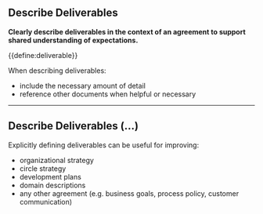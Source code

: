 ## Describe Deliverables

**Clearly describe deliverables in the context of an agreement to support shared understanding of expectations.**

{{define:deliverable}}

When describing deliverables:

-   include the necessary amount of detail
-   reference other documents when helpful or necessary

---

## Describe Deliverables (…)

Explicitly defining deliverables can be useful for improving: 

-   organizational strategy
-   circle strategy
-   development plans
-   domain descriptions
-   any other agreement (e.g. business goals, process policy, customer communication)
